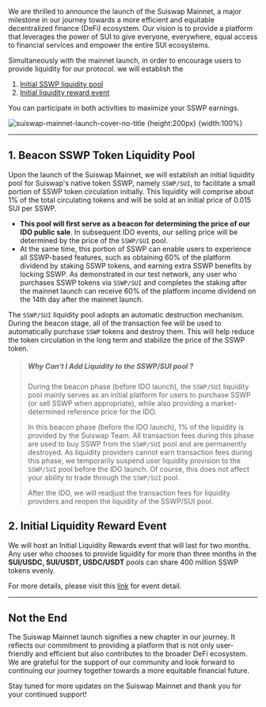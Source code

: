 We are thrilled to announce the launch of the Suiswap Mainnet, a major milestone in our journey towards a more efficient and equitable decentralized finance (DeFi) ecosystem. Our vision is to provide a platform that leverages the power of SUI to give everyone, everywhere, equal access to financial services and empower the entire SUI ecosystems.

Simultaneously with the mainnet launch, in order to encourage users to provide liquidity for our protocol. we will establish the 

1. [Initial SSWP liquidity pool](#1.-initial-sswp-token-liquidity-pool)
2. [Initial liquidity reward event](/doc/suiswap/?section=suiswap&article=suiswap-initial-liquidity-reward)

You can participate in both activities to maximize your SSWP earnings.

![suiswap-mainnet-launch-cover-no-title {height:200px} {width:100%}](/doc/cover/suiswap-mainnet-launch-cover-no-title.jpg)

--------------------------

## 1. Beacon SSWP Token Liquidity Pool

Upon the launch of the Suiswap Mainnet, we will establish an initial liquidity pool for Suiswap's native token SSWP, namely `SSWP/SUI`, to facilitate a small portion of SSWP token circulation initially. 
This liquidity will comprise about 1% of the total circulating tokens and will be sold at an initial price of 0.015 SUI per SSWP.

- **This pool will first serve as a beacon for determining the price of our IDO public sale**. In subsequent IDO events, our selling price will be determined by the price of the `SSWP/SUI` pool.
- At the same time, this portion of SSWP can enable users to experience all SSWP-based features, such as obtaining 60% of the platform dividend by staking SSWP tokens, and earning extra SSWP benefits by locking SSWP. As demonstrated in our test network, any user who purchases SSWP tokens via `SSWP/SUI` and completes the staking after the mainnet launch can receive 60% of the platform income dividend on the 14th day after the mainnet launch.

The `SSWP/SUI` liquidity pool adopts an automatic destruction mechanism. During the beacon stage, all of the transaction fee will be used to automatically purchase `SSWP` tokens and destroy them. 
This will help reduce the token circulation in the long term and stabilize the price of the SSWP token.

> ##### Why Can't I Add Liquidity to the SSWP/SUI pool ?
>
> During the beacon phase (before IDO launch), the `SSWP/SUI` liquidity pool mainly serves as an initial platform for users to purchase SSWP (or sell SSWP when appropriate), while also providing a market-determined reference price for the IDO.
>
> In this beacon phase (before the IDO launch), 1% of the liquidity is provided by the Suiswap Team. All transaction fees during this phase are used to buy SSWP from the `SSWP/SUI` pool and are permanently destroyed. As liquidity providers cannot earn transaction fees during this phase, we temporarily suspend user liquidity provision to the `SSWP/SUI` pool before the IDO launch. Of course, this does not affect your ability to trade through the `SSWP/SUI` pool.
>
> After the IDO, we will readjust the transaction fees for liquidity providers and reopen the liquidity of the SSWP/SUI pool.



## 2. Initial Liquidity Reward Event

We will host an Initial Liquidity Rewards event that will last for two months. Any user who chooses to provide liquidity for more than three months in the **SUI/USDC, SUI/USDT, USDC/USDT** pools can share 400 million SSWP tokens evenly.

For more details, please visit this [link](/doc/suiswap/?section=suiswap&article=suiswap-initial-liquidity-reward) for event detail.

---------------------

## Not the End

The Suiswap Mainnet launch signifies a new chapter in our journey. It reflects our commitment to providing a platform that is not only user-friendly and efficient but also contributes to the broader DeFi ecosystem. We are grateful for the support of our community and look forward to continuing our journey together towards a more equitable financial future.

Stay tuned for more updates on the Suiswap Mainnet and thank you for your continued support!